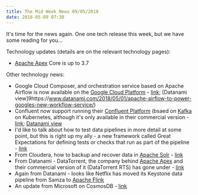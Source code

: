 ```yaml
---
title: The Mid Week News 09/05/2018
date: 2018-05-09 07:30
---
```

It's time for the news again.  One one tech release this week, but we have some reading for you...
<!--more-->

Technology updates (details are on the relevant technology pages):

* [Apache Apex](/technologies/apache-apex/) Core is up to 3.7

Other technology news:

* Google Cloud Composer, and orchestration service based on Apache Airflow is now available on the [Google Cloud Platform](/tech-vendors/google-cloud-platform/) - [link](https://cloud.google.com/blog/big-data/2018/05/cloud-composer-is-now-in-beta-build-and-run-practical-workflows-with-minimal-effort); [Datanami view]9https://www.datanami.com/2018/05/01/apache-airflow-to-power-googles-new-workflow-service/)
* Confluent now support running their [Confluent Platform](/technologies/confluent-enterprise/) (bsaed on [Kafka](/technologies/apache-kafka/) on Kubernetes, although it's only available in their commercial version - [link](https://www.confluent.io/blog/introducing-the-confluent-operator-apache-kafka-on-kubernetes/); [Datanami view](https://www.datanami.com/2018/05/03/want-kafka-on-kubernetes-confluent-has-it-made/)
* I'd like to talk about how to test data pipelines in more detail at some point, but this is right up my ally - a new framework called Great Expectations for defining tests or checks that run as part of the pipeline - [link](https://medium.com/@expectgreatdata/down-with-pipeline-debt-introducing-great-expectations-862ddc46782a)
* From Cloudera, how to backup and recover data in [Apache Solr](/technologies/apache-solr) - [link](http://blog.cloudera.com/blog/2018/05/backup-and-disaster-recovery-for-cloudera-search/)
* From Datanami - DataTorrent, the company behind [Apache Apex](/technologies/apache-apex/) and their commercial version of it (DataTorrent RTS) has gone under - [link](https://www.datanami.com/2018/05/08/datatorrent-stream-processing-startup-folds/)
* Again from Datanami - looks like Netflix has moved its Keystone data pipeline from Samza to [Apache Flink](/technologies/apache-flink/)
* An update from Microsoft on CosmosDB - [link](https://azure.microsoft.com/en-us/blog/azure-cosmosdb-build-2018-the-catalyst-for-next-generation-apps/)
